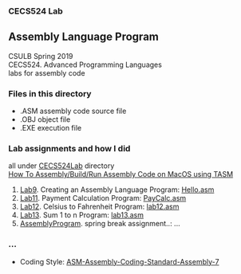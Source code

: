 ### CECS524 Lab
## Assembly Language Program

CSULB Spring 2019  
CECS524. Advanced Programming Languages  
labs for assembly code  

### Files in this directory
* .ASM assembly code source file
* .OBJ object file
* .EXE execution file  

### Lab assignments and how I did
all under [CECS524Lab](CECS524Lab/) directory  
[How To Assembly/Build/Run Assembly Code on MacOS using TASM](CECS524Lab/readme.md)

1. [Lab9](CECS524Lab/readme.md). Creating an Assembly Language Program: [Hello.asm](HELLO.ASM)
2. [Lab11](CECS524Lab/lab11.md). Payment Calculation Program: [PayCalc.asm](PayCalc.asm)
3. [Lab12](). Celsius to Fahrenheit Program: [lab12.asm](lab12.asm)
4. [Lab13](CECS524Lab/lab13.md). Sum 1 to n Program: [lab13.asm](lab13.asm)
5. [AssemblyProgram](). spring break assignment..: ...

### ...
* Coding Style: [ASM-Assembly-Coding-Standard-Assembly-7](http://www.sourceformat.com/standard/asm-coding-standard-assembly-7.htm)
